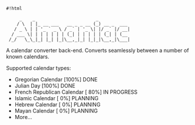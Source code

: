 
```
#!html

     _    _                       _            
    / \  | |_ __ ___   __ _ _ __ (_) __ _  ___ 
   / _ \ | | '_ ` _ \ / _` | '_ \| |/ _` |/ __|
  / ___ \| | | | | | | (_| | | | | | (_| | (__ 
 /_/   \_\_|_| |_| |_|\__,_|_| |_|_|\__,_|\___|
```


A calendar converter back-end.
Converts seamlessly between a number of known calendars.

Supported calendar types:
* Gregorian Calendar         [100%] DONE
* Julian Day                 [100%] DONE
* French Republican Calendar [ 80%] IN PROGRESS
* Islamic Calendar           [  0%] PLANNING
* Hebrew Calendar            [  0%] PLANNING
* Mayan Calendar             [  0%] PLANNING
* More...